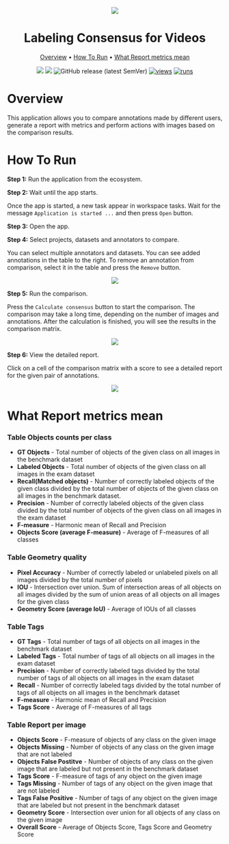 <div align="center" markdown>
<img src="https://github.com/supervisely-ecosystem/consensus-videos/assets/115161827/12273aba-e34e-47ff-8825-5c21c8aae903"/> 

# Labeling Consensus for Videos
  
<p align="center">
  <a href="#Overview">Overview</a> •
  <a href="#How-To-Run">How To Run</a> •
  <a href="#What-Report-metrics-mean">What Report metrics mean</a>
</p>

[![](https://img.shields.io/badge/supervisely-ecosystem-brightgreen)](https://ecosystem.supervisely.com/apps/supervisely-ecosystem/consensus-videos)
[![](https://img.shields.io/badge/slack-chat-green.svg?logo=slack)](https://supervisely.com/slack)
![GitHub release (latest SemVer)](https://img.shields.io/github/v/release/supervisely-ecosystem/consensus-videos)
[![views](https://app.supervisely.com/img/badges/views/supervisely-ecosystem/consensus-videos.png)](https://supervisely.com)
[![runs](https://app.supervisely.com/img/badges/runs/supervisely-ecosystem/consensus-videos.png)](https://supervisely.com)

</div>

# Overview

This application allows you to compare annotations made by different users, generate a report with metrics and perform actions with images based on the comparison results.

# How To Run

**Step 1:** Run the application from the ecosystem.

**Step 2:** Wait until the app starts.

Once the app is started, a new task appear in workspace tasks. Wait for the message `Application is started ...` and then press `Open` button.

**Step 3:** Open the app.

**Step 4:** Select projects, datasets and annotators to compare.

You can select multiple annotators and datasets. You can see added annotations in the table to the right. To remove an annotation from comparison, select it in the table and press the `Remove` button.

<p align="center"><img src="https://github-production-user-asset-6210df.s3.amazonaws.com/61844772/275928946-81dfae50-5c51-4b2a-8ff7-7a074adf6e93.png" /></p>

**Step 5:** Run the comparison.

Press the `Calculate consensus` button to start the comparison. The comparison may take a long time, depending on the number of images and annotations. After the calculation is finished, you will see the results in the comparison matrix.

<p align="center"><img src="https://github-production-user-asset-6210df.s3.amazonaws.com/61844772/275929739-f7cb7797-5ef9-4dad-8a45-7156259e51cb.png" /></p>

**Step 6:** View the detailed report.

Click on a cell of the comparison matrix with a score to see a detailed report for the given pair of annotations.

<p align="center"><img src="https://github-production-user-asset-6210df.s3.amazonaws.com/61844772/275929878-ff900b3c-c6d0-43ad-817c-0d4b525def49.png" /></p>

# What Report metrics mean

### Table **Objects counts per class**
- **GT Objects** - Total number of objects of the given class on all images in the benchmark dataset
- **Labeled Objects** - Total number of objects of the given class on all images in the exam dataset
- **Recall(Matched objects)** - Number of correctly labeled objects of the given class divided by the total number of objects of the given class on all images in the benchmark dataset.
- **Precision** - Number of correctly labeled objects of the given class divided by the total number of objects of the given class on all images in the exam dataset
- **F-measure** - Harmonic mean of Recall and Precision
- **Objects Score (average F-measure)** - Average of F-measures of all classes

### Table **Geometry quality**
- **Pixel Accuracy** - Number of correctly labeled or unlabeled pixels on all images divided by the total number of pixels
- **IOU** - Intersection over union. Sum of intersection areas of all objects on all images divided by the sum of union areas of all objects on all images for the given class
- **Geometry Score (average IoU)** - Average of IOUs of all classes

### Table **Tags**
- **GT Tags** - Total number of tags of all objects on all images in the benchmark dataset
- **Labeled Tags** - Total number of tags of all objects on all images in the exam dataset
- **Precision** - Number of correctly labeled tags divided by the total number of tags of all objects on all images in the exam dataset
- **Recall** - Number of correctly labeled tags divided by the total number of tags of all objects on all images in the benchmark dataset
- **F-measure** - Harmonic mean of Recall and Precision
- **Tags Score** - Average of F-measures of all tags

### Table **Report per image**
- **Objects Score** - F-measure of objects of any class on the given image
- **Objects Missing** - Number of objects of any class on the given image that are not labeled
- **Objects False Postitve** - Number of objects of any class on the given image that are labeled but not present in the benchmark dataset
- **Tags Score** - F-measure of tags of any object on the given image
- **Tags Missing** - Number of tags of any object on the given image that are not labeled
- **Tags False Positive** - Number of tags of any object on the given image that are labeled but not present in the benchmark dataset
- **Geometry Score** - Intersection over union for all objects of any class on the given image
- **Overall Score** - Average of Objects Score, Tags Score and Geometry Score
